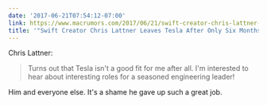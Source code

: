 ```yaml
---
date: '2017-06-21T07:54:12-07:00'
link: https://www.macrumors.com/2017/06/21/swift-creator-chris-lattner-quits-tesla/
title: '"Swift Creator Chris Lattner Leaves Tesla After Only Six Months In The Job"'
---
```


Chris Lattner:

>Turns out that Tesla isn't a good fit for me after all. I'm interested to hear about interesting roles for a seasoned engineering leader!

Him and everyone else. It's a shame he gave up such a great job.
